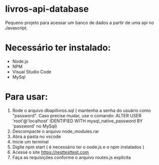 # livros-api-database
Pequeno projeto para acessar um banco de dados a partir de uma api no Javascript.
# Necessário ter instalado:
- Node.js
- NPM
- Visual Studio Code
- MySql
# Para usar:
1. Rode o arquivo dbapilivros.sql ( mantenha a senha do usuário como "password". Caso precise mudar, use o comando: ALTER USER 'root'@'localhost' IDENTIFIED WITH mysql_native_password BY 'password' no MySql)
2. Descompacte o arquivo node_modules.rar
3. Abra a pasta no vscode
4. Inicie um terminal
5. Digite npm start ( é necessário ter o node.js e o npm instalados )
6. Acesse o site https://resttesttest.com
7. Faça as requisições conforme o arquivo routes.js explicita
